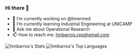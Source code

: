### Hi there 👋

<!---->

- 🔭 I’m currently working on @limermed
- 🌱 I’m currently learning Industrial Engineering at UNICAMP
- 💬 Ask me about Operational Research
- 📫 How to reach me: hmbarros.cps@gmail.com

![hmbarros's Stats](https://github-readme-stats.vercel.app/api?username=hmbarros&theme=tokyonight&show_icons=true&hide_border=true&count_private=true)
![hmbarros's Top Languages](https://github-readme-stats.vercel.app/api/top-langs/?username=hmbarros&theme=tokyonight&show_icons=true&hide_border=true&layout=compact)
